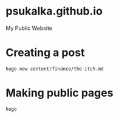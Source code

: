# psukalka.github.io
My Public Website

# Creating a post
`hugo new content/finance/the-itch.md`

# Making public pages
`hugo`
